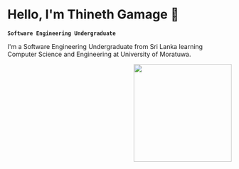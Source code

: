 # Hello, I'm Thineth Gamage 👋

**`Software Engineering Undergraduate`**

I'm a Software Engineering Undergraduate from Sri Lanka learning Computer Science and Engineering at University of Moratuwa.

<img align='right' src='https://user-images.githubusercontent.com/74038190/225813708-98b745f2-7d22-48cf-9150-083f1b00d6c9.gif' height='220'/>
<!--
**3nethz/3nethz** is a ✨ _special_ ✨ repository because its `README.md` (this file) appears on your GitHub profile.

Here are some ideas to get you started:

- 🔭 I’m currently working on ...
- 🌱 I’m currently learning ...
- 👯 I’m looking to collaborate on ...
- 🤔 I’m looking for help with ...
- 💬 Ask me about ...
- 📫 How to reach me: ...
- 😄 Pronouns: ...
- ⚡ Fun fact: ...
-->

